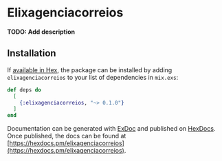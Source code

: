 # Elixagenciacorreios

**TODO: Add description**

## Installation

If [available in Hex](https://hex.pm/docs/publish), the package can be installed
by adding `elixagenciacorreios` to your list of dependencies in `mix.exs`:

```elixir
def deps do
  [
    {:elixagenciacorreios, "~> 0.1.0"}
  ]
end
```

Documentation can be generated with [ExDoc](https://github.com/elixir-lang/ex_doc)
and published on [HexDocs](https://hexdocs.pm). Once published, the docs can
be found at [https://hexdocs.pm/elixagenciacorreios](https://hexdocs.pm/elixagenciacorreios).

